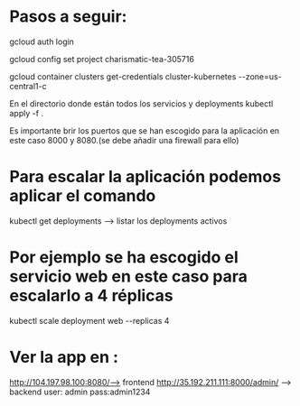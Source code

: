 # Pasos a seguir:

gcloud auth login

gcloud config set project  charismatic-tea-305716

gcloud container clusters get-credentials cluster-kubernetes --zone=us-central1-c

En el directorio donde están todos los servicios y deployments
kubectl apply -f .

Es importante brir los puertos que se han escogido para la aplicación en este caso 8000 y 8080.(se debe añadir una firewall para ello)

# Para escalar la aplicación podemos aplicar el comando 
kubectl get deployments --> listar los deployments activos

# Por ejemplo se ha escogido el  servicio web en este caso para escalarlo a 4 réplicas
kubectl scale deployment web --replicas 4

# Ver la app  en :
http://104.197.98.100:8080/--> frontend
http://35.192.211.111:8000/admin/ --> backend
 user: admin
 pass:admin1234
